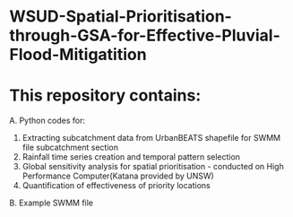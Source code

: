 # WSUD-Spatial-Prioritisation-through-GSA-for-Effective-Pluvial-Flood-Mitigatition
# This repository contains: 

A. Python codes for:
1. Extracting subcatchment data from UrbanBEATS shapefile for SWMM file subcatchment section 
2. Rainfall time series creation and temporal pattern selection
3. Global sensitivity analysis for spatial prioritisation - conducted on High Performance Computer(Katana provided by UNSW) 
4. Quantification of effectiveness of priority locations 

B. Example SWMM file 
